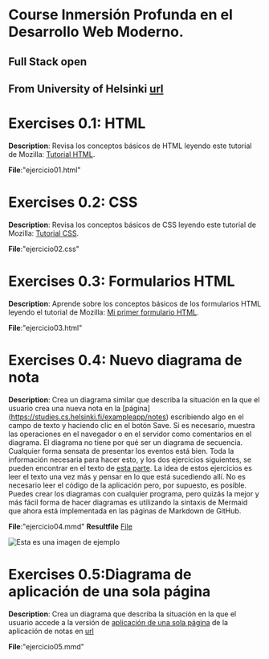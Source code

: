 # Course Inmersión Profunda en el Desarrollo Web Moderno. 
## Full Stack open
## From University of Helsinki [url](https://fullstackopen.com/es/)

# Exercises 0.1: HTML
__Description__: Revisa los conceptos básicos de HTML leyendo este tutorial de Mozilla: [Tutorial HTML](https://developer.mozilla.org/es/docs/Learn/Getting_started_with_the_web/HTML_basics).

__File__:"ejercicio01.html"

# Exercises 0.2: CSS
__Description__: Revisa los conceptos básicos de CSS leyendo este tutorial de Mozilla: [Tutorial CSS](https://developer.mozilla.org/es/docs/Learn/Getting_started_with_the_web/CSS_basics).

__File__:"ejercicio02.css"

# Exercises 0.3: Formularios HTML
__Description__: Aprende sobre los conceptos básicos de los formularios HTML leyendo el tutorial de Mozilla: [Mi primer formulario HTML](https://developer.mozilla.org/es/docs/Learn/Forms/Your_first_form).

__File__:"ejercicio03.html"

# Exercises 0.4: Nuevo diagrama de nota
__Description__: Crea un diagrama similar que describa la situación en la que el usuario crea una nueva nota en la [página] (https://studies.cs.helsinki.fi/exampleapp/notes) escribiendo algo en el campo de texto y haciendo clic en el botón Save.
Si es necesario, muestra las operaciones en el navegador o en el servidor como comentarios en el diagrama.
El diagrama no tiene por qué ser un diagrama de secuencia. Cualquier forma sensata de presentar los eventos está bien.
Toda la información necesaria para hacer esto, y los dos ejercicios siguientes, se pueden encontrar en el texto de [esta parte](https://fullstackopen.com/es/part0/fundamentos_de_las_aplicaciones_web#formularios-y-http-post). 
La idea de estos ejercicios es leer el texto una vez más y pensar en lo que está sucediendo allí. No es necesario leer el código de la aplicación pero, por supuesto, es posible.
Puedes crear los diagramas con cualquier programa, pero quizás la mejor y más fácil forma de hacer diagramas es utilizando la sintaxis de Mermaid que ahora está implementada en las páginas de Markdown de GitHub.

__File__:"ejercicio04.mmd"
__Resultfile__ [File](https://www.mermaidchart.com/raw/0b7359d4-86ff-4a90-b39c-2bbea9f1471a?theme=light&version=v0.1&format=svg)

![Esta es una imagen de ejemplo]([https://ejemplo.com/imagen.jpg](https://www.mermaidchart.com/raw/0b7359d4-86ff-4a90-b39c-2bbea9f1471a?theme=light&version=v0.1&format=svg)https://www.mermaidchart.com/raw/0b7359d4-86ff-4a90-b39c-2bbea9f1471a?theme=light&version=v0.1&format=svg)


# Exercises 0.5:Diagrama de aplicación de una sola página
__Description__: Crea un diagrama que describa la situación en la que el usuario accede a la versión de
[aplicación de una sola página](https://fullstackopen.com/es/part0/fundamentos_de_las_aplicaciones_web#aplicacion-de-una-sola-pagina)
de la aplicación de notas en [url](https://studies.cs.helsinki.fi/exampleapp/spa)

__File__:"ejercicio05.mmd"
